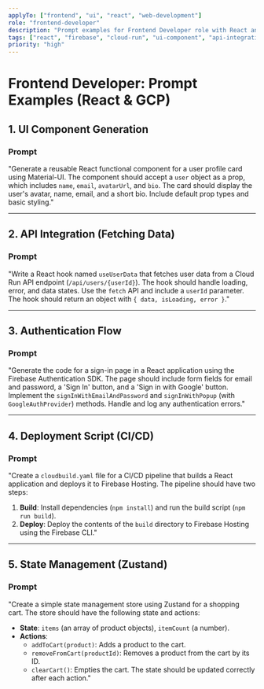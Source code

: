 ```yaml
---
applyTo: ["frontend", "ui", "react", "web-development"]
role: "frontend-developer"
description: "Prompt examples for Frontend Developer role with React and Firebase"
tags: ["react", "firebase", "cloud-run", "ui-component", "api-integration", "authentication", "deployment"]
priority: "high"
---
```


# **Frontend Developer: Prompt Examples (React & GCP)**

## **1. UI Component Generation**

### **Prompt**

"Generate a reusable React functional component for a user profile card using Material-UI. The component should accept a `user` object as a prop, which includes `name`, `email`, `avatarUrl`, and `bio`. The card should display the user's avatar, name, email, and a short bio. Include default prop types and basic styling."

---

## **2. API Integration (Fetching Data)**

### **Prompt**

"Write a React hook named `useUserData` that fetches user data from a Cloud Run API endpoint (`/api/users/{userId}`). The hook should handle loading, error, and data states. Use the `fetch` API and include a `userId` parameter. The hook should return an object with `{ data, isLoading, error }`."

---

## **3. Authentication Flow**

### **Prompt**

"Generate the code for a sign-in page in a React application using the Firebase Authentication SDK. The page should include form fields for email and password, a 'Sign In' button, and a 'Sign in with Google' button. Implement the `signInWithEmailAndPassword` and `signInWithPopup` (with `GoogleAuthProvider`) methods. Handle and log any authentication errors."

---

## **4. Deployment Script (CI/CD)**

### **Prompt**

"Create a `cloudbuild.yaml` file for a CI/CD pipeline that builds a React application and deploys it to Firebase Hosting. The pipeline should have two steps:
1.  **Build**: Install dependencies (`npm install`) and run the build script (`npm run build`).
2.  **Deploy**: Deploy the contents of the `build` directory to Firebase Hosting using the Firebase CLI."

---

## **5. State Management (Zustand)**

### **Prompt**

"Create a simple state management store using Zustand for a shopping cart. The store should have the following state and actions:
*   **State**: `items` (an array of product objects), `itemCount` (a number).
*   **Actions**:
    *   `addToCart(product)`: Adds a product to the cart.
    *   `removeFromCart(productId)`: Removes a product from the cart by its ID.
    *   `clearCart()`: Empties the cart.
The state should be updated correctly after each action."
